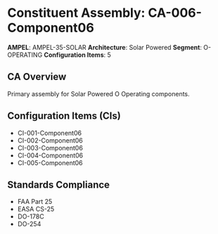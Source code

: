# Constituent Assembly: CA-006-Component06

**AMPEL**: AMPEL-35-SOLAR
**Architecture**: Solar Powered
**Segment**: O-OPERATING
**Configuration Items**: 5

## CA Overview
Primary assembly for Solar Powered O Operating components.

## Configuration Items (CIs)
- CI-001-Component06
- CI-002-Component06
- CI-003-Component06
- CI-004-Component06
- CI-005-Component06

## Standards Compliance
- FAA Part 25
- EASA CS-25
- DO-178C
- DO-254
